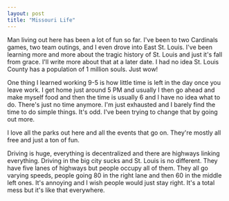 ```yaml
---
layout: post
title: "Missouri Life"
---
```


Man living out here has been a lot of fun so far. I've been to two Cardinals games, two team outings, and I even drove into East St. Louis.
I've been learning more and more about the tragic history of St. Louis and just it's fall from grace. I'll write more about that at a later date.
I had no idea St. Louis County has a population of 1 million souls. Just wow!

One thing I learned working 9-5 is how little time is left in the day once you leave work. I get home just around 5 PM and usually I then go ahead
and make myself food and then the time is usually 6 and I have no idea what to do. There's just no time anymore. I'm just exhausted and I barely find the time
to do simple things. It's odd. I've been trying to change that by going out more. 

I love all the parks out here and all the events that go on. They're mostly all free and just a ton of fun. 

Driving is huge, everything is decentralized and there are highways linking everything. Driving in the big city sucks and St. Louis is no different.
They have five lanes of highways but people occupy all of them. They all go varying speeds, people going 80 in the right lane and then 60 in the middle left ones.
It's annoying and I wish people would just stay right. It's a total mess but it's like that everywhere. 

